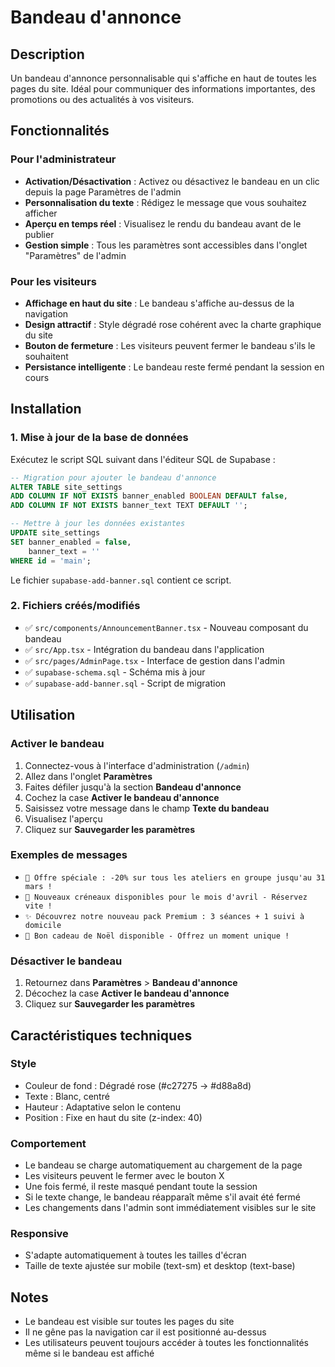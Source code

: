 # Bandeau d'annonce

## Description
Un bandeau d'annonce personnalisable qui s'affiche en haut de toutes les pages du site. Idéal pour communiquer des informations importantes, des promotions ou des actualités à vos visiteurs.

## Fonctionnalités

### Pour l'administrateur
- **Activation/Désactivation** : Activez ou désactivez le bandeau en un clic depuis la page Paramètres de l'admin
- **Personnalisation du texte** : Rédigez le message que vous souhaitez afficher
- **Aperçu en temps réel** : Visualisez le rendu du bandeau avant de le publier
- **Gestion simple** : Tous les paramètres sont accessibles dans l'onglet "Paramètres" de l'admin

### Pour les visiteurs
- **Affichage en haut du site** : Le bandeau s'affiche au-dessus de la navigation
- **Design attractif** : Style dégradé rose cohérent avec la charte graphique du site
- **Bouton de fermeture** : Les visiteurs peuvent fermer le bandeau s'ils le souhaitent
- **Persistance intelligente** : Le bandeau reste fermé pendant la session en cours

## Installation

### 1. Mise à jour de la base de données
Exécutez le script SQL suivant dans l'éditeur SQL de Supabase :

```sql
-- Migration pour ajouter le bandeau d'annonce
ALTER TABLE site_settings 
ADD COLUMN IF NOT EXISTS banner_enabled BOOLEAN DEFAULT false,
ADD COLUMN IF NOT EXISTS banner_text TEXT DEFAULT '';

-- Mettre à jour les données existantes
UPDATE site_settings 
SET banner_enabled = false, 
    banner_text = '' 
WHERE id = 'main';
```

Le fichier `supabase-add-banner.sql` contient ce script.

### 2. Fichiers créés/modifiés
- ✅ `src/components/AnnouncementBanner.tsx` - Nouveau composant du bandeau
- ✅ `src/App.tsx` - Intégration du bandeau dans l'application
- ✅ `src/pages/AdminPage.tsx` - Interface de gestion dans l'admin
- ✅ `supabase-schema.sql` - Schéma mis à jour
- ✅ `supabase-add-banner.sql` - Script de migration

## Utilisation

### Activer le bandeau
1. Connectez-vous à l'interface d'administration (`/admin`)
2. Allez dans l'onglet **Paramètres**
3. Faites défiler jusqu'à la section **Bandeau d'annonce**
4. Cochez la case **Activer le bandeau d'annonce**
5. Saisissez votre message dans le champ **Texte du bandeau**
6. Visualisez l'aperçu
7. Cliquez sur **Sauvegarder les paramètres**

### Exemples de messages
- `🎉 Offre spéciale : -20% sur tous les ateliers en groupe jusqu'au 31 mars !`
- `📢 Nouveaux créneaux disponibles pour le mois d'avril - Réservez vite !`
- `✨ Découvrez notre nouveau pack Premium : 3 séances + 1 suivi à domicile`
- `🎄 Bon cadeau de Noël disponible - Offrez un moment unique !`

### Désactiver le bandeau
1. Retournez dans **Paramètres** > **Bandeau d'annonce**
2. Décochez la case **Activer le bandeau d'annonce**
3. Cliquez sur **Sauvegarder les paramètres**

## Caractéristiques techniques

### Style
- Couleur de fond : Dégradé rose (#c27275 → #d88a8d)
- Texte : Blanc, centré
- Hauteur : Adaptative selon le contenu
- Position : Fixe en haut du site (z-index: 40)

### Comportement
- Le bandeau se charge automatiquement au chargement de la page
- Les visiteurs peuvent le fermer avec le bouton X
- Une fois fermé, il reste masqué pendant toute la session
- Si le texte change, le bandeau réapparaît même s'il avait été fermé
- Les changements dans l'admin sont immédiatement visibles sur le site

### Responsive
- S'adapte automatiquement à toutes les tailles d'écran
- Taille de texte ajustée sur mobile (text-sm) et desktop (text-base)

## Notes
- Le bandeau est visible sur toutes les pages du site
- Il ne gêne pas la navigation car il est positionné au-dessus
- Les utilisateurs peuvent toujours accéder à toutes les fonctionnalités même si le bandeau est affiché
